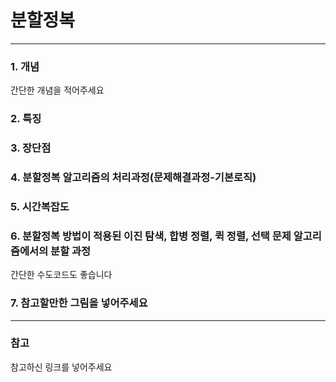 # 분할정복      
---   








### 1. 개념     
간단한 개념을 적어주세요    
    
        
            
 
     
         
           

### 2. 특징    



     
          





### 3. 장단점     
     
     
     



### 4. 분할정복 알고리즘의 처리과정(문제해결과정-기본로직)     




      
          




### 5. 시간복잡도     




      
         



### 6. 분할정복 방법이 적용된 이진 탐색, 합병 정렬, 퀵 정렬, 선택 문제 알고리즘에서의 분할 과정      
간단한 수도코드도 좋습니다     




     
     



### 7. 참고할만한 그림을 넣어주세요     






---  
### 참고     
참고하신 링크를 넣어주세요    
